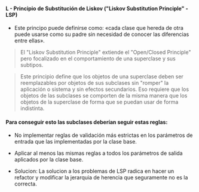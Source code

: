 #### L - Principio de Substitución de Liskov ("Liskov Substitution Principle" - LSP)

- Este principo puede definirse como: «cada clase que hereda de otra puede usarse como su padre sin necesidad de conocer las diferencias entre ellas».

> El "Liskov Substitution Principle" extiende el "Open/Closed Principle" pero focalizado en el comportamiento de una superclase y sus subtipos.

> Este principio define que los objetos de una superclase deben ser reemplazables por objetos de sus subclases sin "romper" la aplicación o sistema y sin efectos secundarios. Eso requiere que los objetos de las subclases se comporten de la misma manera que los objetos de la superclase de forma que se puedan usar de forma indistinta.

#### Para conseguir esto las subclases deberían seguir estas reglas:

- No implementar reglas de validación más estrictas en los parámetros de entrada que las implementadas por la clase base.
- Aplicar al menos las mismas reglas a todos los parámetros de salida aplicados por la clase base.

- Solucion: La solucion a los problemas de LSP radica en hacer un refactor y modificar la jerarquia de herencia que seguramente no es la correcta.